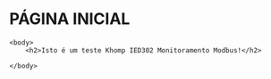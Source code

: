 <html>
    
  <head>
      <h1>PÁGINA INICIAL</h1>
  </head>

    <body>
        <h2>Isto é um teste Khomp IED302 Monitoramento Modbus!</h2> 

    </body>

</html>

